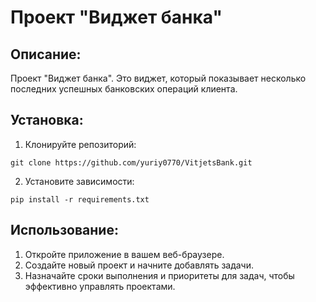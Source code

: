 
# Проект "Виджет банка"

## Описание:

Проект "Виджет банка". Это виджет, который показывает несколько последних успешных банковских операций клиента.

## Установка:

1. Клонируйте репозиторий:
```
git clone https://github.com/yuriy0770/VitjetsBank.git
```

2. Установите зависимости:
```
pip install -r requirements.txt
```
## Использование:

1. Откройте приложение в вашем веб-браузере.
2. Создайте новый проект и начните добавлять задачи.
3. Назначайте сроки выполнения и приоритеты для задач, чтобы эффективно управлять проектами.





